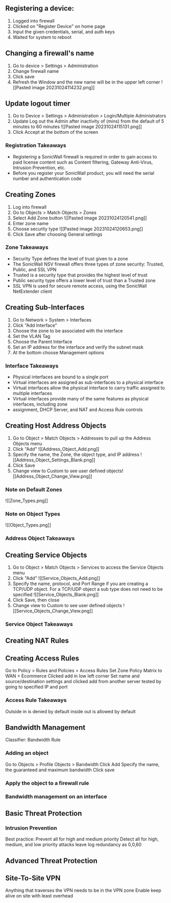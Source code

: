 ## Registering a device:
1. Logged into firewall
2. Clicked on "Register Device" on home page
3. Input the given credentials, serial, and auth keys
4. Waited for system to reboot

## Changing a firewall's name
1. Go to device > Settings > Administration
2. Change firewall name
3. Click save
4. Refresh the Window and the new name will be in the upper left corner ![[Pasted image 20231024114232.png]]
## Update logout timer
1. Go to Device > Settings > Administration > Login/Multiple Administrators
2. Update Log out the Admin after inactivity of (mins) from the default of 5 minutes to 60 minutes ![[Pasted image 20231024115131.png]]
3. Click Accept at the bottom of the screen

### Registration Takeaways

- Registering a SonicWall firewall is required in order to gain access to paid license content such as Content filtering, Gateway Anti-Virus, Intrusion Prevention, etc.
- Before you register your SonicWall product, you will need the serial number and authentication code

## Creating Zones
1. Log into firewall
2. Go to Objects > Match Objects > Zones
3. Select Add Zone button  ![[Pasted image 20231024120541.png]]
4. Enter zone name
5. Choose security type ![[Pasted image 20231024120653.png]]
6. Click Save after choosing General settings

### Zone Takeaways

- Security Type defines the level of trust given to a zone
- The SonicWall NSV firewall offers three types of zone security: Trusted, Public, and SSL VPN
- Trusted is a security type that provides the highest level of trust
- Public security type offers a lower level of trust than a Trusted zone
- SSL VPN is used for secure remote access, using the SonicWall NetExtender client
## Creating Sub-Interfaces

1. Go to Network > System > Interfaces
2. Click "Add Interface"
3. Choose the zone to be associated with the interface
4. Set the VLAN Tag
5. Choose the Parent Interface
6. Set an IP address for the interface and verify the subnet mask
7. At the bottom choose Management options

### Interface Takeaways

- Physical interfaces are bound to a single port
- Virtual interfaces are assigned as sub-interfaces to a physical interface
- Virtual interfaces allow the physical interface to carry traffic assigned to multiple interfaces
- Virtual interfaces provide many of the same features as physical interfaces, including zone
- assignment, DHCP Server, and NAT and Access Rule controls


## Creating Host Address Objects

1. Go to Object > Match Objects > Addresses to pull up the Address Objects menu
2. Click "Add" ![[Address_Object_Add.png]]
3. Specify the name, the Zone, the object type, and IP address ![[Address_Object_Settings_Blank.png]]
4. Click Save
5. Change view to Custom to see user defined objects![[Address_Object_Change_View.png]]

### Note on Default Zones
![[Zone_Types.png]]
### Note on Object Types
![[Object_Types.png]]

### Address Object Takeaways
## Creating Service Objects

1. Go to Object > Match Objects > Services to access the Service Objects menu
2. Click "Add" ![[Service_Objects_Add.png]]
3. Specify the name, protocol, and Port Range if you are creating a TCP/UDP object. For a TCP/UDP object a sub type does not need to be specified ![[Service_Objects_Blank.png]]
4. Click Save, then close
5. Change view to Custom to see user defined objects ![[Service_Objects_Change_View.png]]
### Service Object Takeaways
## Creating NAT Rules


## Creating Access Rules

Go to Policy > Rules and Policies > Access Rules
Set Zone Policy Matrix to WAN > Ecommerce
Clicked add in low left corner
Set name and source/destination settings and clicked add
from another server tested by going to specified IP and port

### Access Rule Takeaways
Outside in is denied by default
inside out is allowed by default

## Bandwidth Management
Classifier: 
Bandwidth Rule

### Adding an object
Go to Objects > Profile Objects > Bandwidth
Click Add
Specify the name, the guaranteed and maximum bandwidth
Click save

### Apply the object to a firewall rule

### Bandwidth management on an interface

## Basic Threat Protection

### Intrusion Prevention
Best practice: 
Prevent all for high and medium priority
Detect all for high, medium, and low priority attacks
leave log redundancy as 0,0,60


## Advanced Threat Protection


## Site-To-Site VPN

Anything that traverses the VPN needs to be in the VPN zone
Enable keep alive on site with least overhead
